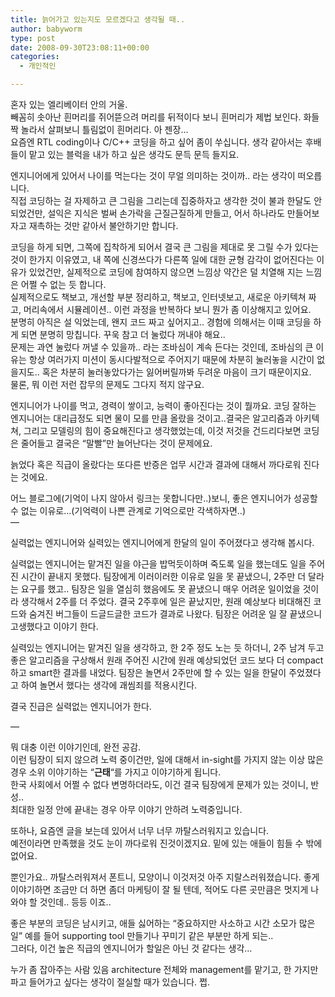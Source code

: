 ```yaml
---
title: 늙어가고 있는지도 모르겠다고 생각될 때..
author: babyworm
type: post
date: 2008-09-30T23:08:11+00:00
categories:
  - 개인적인

---
```

혼자 있는 엘리베이터 안의 거울.<br>
빼꼼히 솟아난 흰머리를 쥐어뜯으려 머리를 뒤적이다 보니 흰머리가 제법 보인다. 화들짝 놀라서 살펴보니 틀림없이 흰머리다. 아 젠장…<br>
요즘엔 RTL coding이나 C/C++ 코딩을 하고 싶어 좀이 쑤십니다. 생각 같아서는 후배들이 맡고 있는 블럭을 내가 하고 싶은 생각도 문득 문득 들지요.<br>
  
엔지니어에게 있어서 나이를 먹는다는 것이 무얼 의미하는 것이까.. 라는 생각이 떠오릅니다.<br>
직접 코딩하는 걸 자제하고 큰 그림을 그리는데 집중하자고 생각한 것이 불과 한달도 안 되었건만, 설익은 지식은 벌써 손가락을 근질근질하게 만들고, 어서 하나라도 만들어보자고 재촉하는 것만 같아서 불안하기만 합니다.<br>
  
코딩을 하게 되면, 그쪽에 집착하게 되어서 결국 큰 그림을 제대로 못 그릴 수가 있다는 것이 한가지 이유였고, 내 쪽에 신경쓰다가 다른쪽 일에 대한 균형 감각이 없어진다는 이유가 있었건만, 실제적으로 코딩에 참여하지 않으면 느낌상 약간은 덜 치열해 지는 느낌은 어쩔 수 없는 듯 합니다.<br>
실제적으로도 책보고, 개선할 부분 정리하고, 책보고, 인터넷보고, 새로운 아키텍쳐 짜고, 머리속에서 시뮬레이션.. 이런 과정을 반복하다 보니 뭔가 좀 이상해지고 있어요.<br>
분명히 아직은 설 익었는데, 왠지 코드 짜고 싶어지고.. 경험에 의해서는 이때 코딩을 하게 되면 분명히 망칩니다. 꾸욱 참고 더 눌렀다 꺼내야 해요..<br>
문제는 과연 눌렀다 꺼낼 수 있을까.. 라는 조바심이 계속 든다는 것인데, 조바심의 큰 이유는 항상 여러가지 미션이 동시다발적으로 주어지기 때문에 차분히 눌러놓을 시간이 없을지도.. 혹은 차분히 눌러놓았다가는 잃어버릴까봐 두려운 마음이 크기 때문이지요.<br>
물론, 뭐 이런 저런 잡무의 문제도 그다지 적지 않구요.<br>
  
엔지니어가 나이를 먹고, 경력이 쌓이고, 능력이 좋아진다는 것이 뭘까요. 코딩 잘하는 엔지니어는 대리급정도 되면 물이 모를 만큼 올랐을 것이고..결국은 알고리즘과 아키텍쳐, 그리고 모델링의 힘이 중요해진다고 생각했었는데, 이것 저것을 건드리다보면 코딩은 줄어들고 결국은 “말빨”만 늘어난다는 것이 문제에요.<br>
  
늙었다 혹은 직급이 올랐다는 또다른 반증은 업무 시간과 결과에 대해서 까다로워 진다는 것에요.<br>
  
어느 블로그에(기억이 나지 않아서 링크는 못합니다만..)보니, 좋은 엔지니어가 성공할 수 없는 이유로…(기억력이 나쁜 관계로 기억으로만 각색하자면..)<br>
—<br>
  
실력없는 엔지니어와 실력있는 엔지니어에게 한달의 일이 주어졌다고 생각해 봅시다.<br>
  
실력없는 엔지니어는 맡겨진 일을 야근을 밥먹듯이하며 죽도록 일을 했는데도 일을 주어진 시간이 끝내지 못했다. 팀장에게 이러이러한 이유로 일을 못 끝냈으니, 2주만 더 달라는 요구를 했고.. 팀장은 일을 열심히 했음에도 못 끝냈으니 매우 어려운 일이었을 것이라 생각해서 2주를 더 주었다. 결국 2주후에 일은 끝났지만, 원래 예상보다 비대해진 코드와 숨겨진 버그들이 드글드글한 코드가 결과로 나왔다. 팀장은 어려운 일 잘 끝냈으니 고생했다고 이야기 한다.<br>
  
실력있는 엔지니어는 맡겨진 일을 생각하고, 한 2주 정도 노는 듯 하더니, 2주 남겨 두고 좋은 알고리즘을 구상해서 원래 주어진 시간에 원래 예상되었던 코드 보다 더 compact하고 smart한 결과를 내었다. 팀장은 놀면서 2주만에 할 수 있는 일을 한달이 주었졌다고 하여 놀면서 했다는 생각에 괘씸죄를 적용시킨다.<br>
  
결국 진급은 실력없는 엔지니어가 한다.<br>
  
—<br>
  
뭐 대충 이런 이야기인데, 완전 공감.<br>
이런 팀장이 되지 않으려 노력 중이건만, 일에 대해서 in-sight를 가지지 않는 이상 많은 경우 소위 이야기하는 “**근태**“를 가지고 이야기하게 됩니다.<br>
한국 사회에서 어쩔 수 없다 변명하더라도, 이건 결국 팀장에게 문제가 있는 것이니, 반성..<br>
최대한 일정 안에 끝내는 경우 아무 이야기 안하려 노력중입니다.<br>
  
또하나, 요즘엔 글을 보는데 있어서 너무 너무 까탈스러워지고 있습니다.<br>
예전이라면 만족했을 것도 눈이 까다로워 진것이겠지요. 밑에 있는 애들이 힘들 수 밖에 없어요.<br>
  
뿐인가요.. 까탈스러워져서 폰트니, 모양이니 이것저것 아주 지랄스러워졌습니다. 좋게 이야기하면 조금만 더 하면 좀더 마케팅이 잘 될 텐데, 적어도 다른 곳만큼은 멋지게 나와야 할 것인데.. 등등 이죠..<br>
  
좋은 부분의 코딩은 남시키고, 애들 싫어하는 “중요하지만 사소하고 시간 소모가 많은 일” 예를 들어 supporting tool 만들기나 꾸미기 같은 부분만 하게 되는..<br>
그러다, 이건 높은 직급의 엔지니어가 할일은 아닌 것 같다는 생각…<br>
  
누가 좀 잡아주는 사람 있음 architecture 전체와 management를 맡기고, 한 가지만 파고 들어가고 싶다는 생각이 절실할 때가 있습니다. 쩝.
